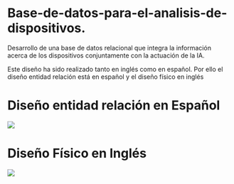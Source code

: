 # Base-de-datos-para-el-analisis-de-dispositivos.

Desarrollo de una base de datos relacional que integra la información acerca de los dispositivos conjuntamente con la actuación de la IA.

Este diseño ha sido realizado tanto en inglés como en español. Por ello el diseño entidad relación está en español y el diseño físico en inglés

<h1> Diseño entidad relación en Español </h1>

<img src="fisico_dataset.svg">

<h1>Diseño Físico en Inglés </h1>

<img src="fisico_dataset.svg">
